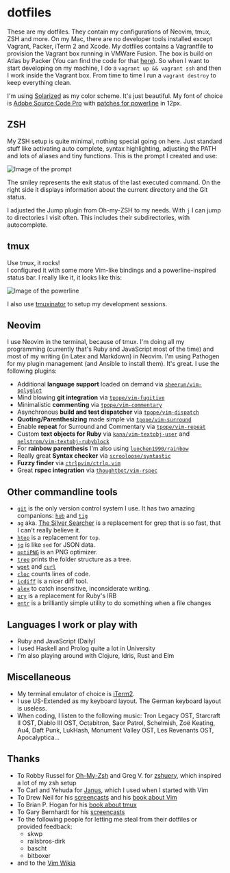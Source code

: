 # dotfiles

These are my dotfiles. They contain my configurations of Neovim, tmux, ZSH and more. On my Mac, there are no developer tools installed except Vagrant, Packer, iTerm 2 and Xcode. My dotfiles contains a Vagrantfile to provision the Vagrant box running in VMWare Fusion. The box is build on Atlas by Packer (You can find the code for that [here](https://github.com/yakshed/base-vm)). So when I want to start developing on my machine, I do a `vagrant up && vagrant ssh` and then I work inside the Vagrant box. From time to time I run a `vagrant destroy` to keep everything clean.

I'm using [Solarized](http://ethanschoonover.com/solarized) as my color scheme. It's just beautiful. My font of choice is [Adobe Source Code Pro](https://github.com/adobe/Source-Code-Pro) with [patches for powerline](https://github.com/powerline/fonts) in 12px.

## ZSH

My ZSH setup is quite minimal, nothing special going on here. Just standard stuff like activating auto complete, syntax highlighting, adjusting the PATH and lots of aliases and tiny functions. This is the prompt I created and use:

![Image of the prompt](http://images.moonglum.net/zsh-version-2.png)

The smiley represents the exit status of the last executed command. On the right side it displays information about the current directory and the Git status.

I adjusted the Jump plugin from Oh-my-ZSH to my needs. With `j` I can jump to directories I visit often. This includes their subdirectories, with autocomplete.

## tmux

Use tmux, it rocks!  
I configured it with some more Vim-like bindings and a powerline-inspired status bar. I really like it, it looks like this:

![Image of the powerline](http://images.moonglum.net/tmux-version-3.png)

I also use [tmuxinator](https://github.com/aziz/tmuxinator) to setup my development sessions.

## Neovim

I use Neovim in the terminal, because of tmux. I'm doing all my programming (currently that's Ruby and JavaScript most of the time) and most of my writing (in Latex and Markdown) in Neovim. I'm using Pathogen for my plugin management (and Ansible to install them). It's great. I use the following plugins:

* Additional **language support** loaded on demand via [`sheerun/vim-polyglot`](https://github.com/sheerun/vim-polyglot)
* Mind blowing **git integration** via [`tpope/vim-fugitive`](https://github.com/tpope/vim-fugitive)
* Minimalistic **commenting** via [`tpope/vim-commentary`](https://github.com/tpope/vim-commentary)
* Asynchronous **build and test dispatcher** via [`tpope/vim-dispatch`](https://github.com/tpope/vim-dispatch)
* **Quoting/Parenthesizing** made simple via [`tpope/vim-surround`](https://github.com/tpope/vim-surround)
* Enable **repeat** for Surround and Commentary via [`tpope/vim-repeat`](https://github.com/tpope/vim-repeat)
* Custom **text objects for Ruby** via [`kana/vim-textobj-user`](https://github.com/kana/vim-textobj-user) and [`nelstrom/vim-textobj-rubyblock`](https://github.com/nelstrom/vim-textobj-rubyblock)
* For **rainbow parenthesis** I'm also using [`luochen1990/rainbow`](https://github.com/luochen1990/rainbow)
* Really great **Syntax checker** via [`scrooloose/syntastic`](https://github.com/scrooloose/syntastic)
* **Fuzzy finder** via [`ctrlpvim/ctrlp.vim`](https://github.com/ctrlpvim/ctrlp.vim)
* Great **rspec integration** via [`thoughtbot/vim-rspec`](https://github.com/thoughtbot/vim-rspec)

## Other commandline tools

* [`git`](https://www.git-scm.com) is the only version control system I use. It has two amazing companions: [`hub`](http://hub.github.com) and [`tig`](http://jonas.nitro.dk/tig)
* `ag` aka. [The Silver Searcher](https://github.com/ggreer/the_silver_searcher) is a replacement for grep that is so fast, that I can't really believe it.
* [`htop`](https://github.com/max-horvath/htop-osx) is a replacement for `top`.
* [`jq`](http://stedolan.github.io/jq) is like `sed` for JSON data.
* [`optiPNG`](http://optipng.sourceforge.net) is an PNG optimizer.
* [`tree`](http://mama.indstate.edu/users/ice/tree) prints the folder structure as a tree.
* [`wget`](http://www.gnu.org/software/wget) and [`curl`](http://curl.haxx.se)
* [`cloc`](https://github.com/AlDanial/cloc) counts lines of code.
* [`icdiff`](http://www.jefftk.com/icdiff) is a nicer diff tool.
* [`alex`](http://alexjs.com) to catch insensitive, inconsiderate writing.
* [`pry`](http://pryrepl.org) is a replacement for Ruby's IRB
* [`entr`](http://entrproject.org/) is a brilliantly simple utility to do something when a file changes

## Languages I work or play with

* Ruby and JavaScript (Daily)
* I used Haskell and Prolog quite a lot in University
* I'm also playing around with Clojure, Idris, Rust and Elm

## Miscellaneous

* My terminal emulator of choice is [iTerm2](http://www.iterm2.com).
* I use US-Extended as my keyboard layout. The German keyboard layout is useless.
* When coding, I listen to the following music: Tron Legacy OST, Starcraft II OST, Diablo III OST, Octabitron, Saor Patrol, Schelmish, Zoë Keating, Au4, Daft Punk, LukHash, Monument Valley OST, Les Revenants OST, Apocalyptica...

## Thanks

* To Robby Russel for [Oh-My-Zsh](https://github.com/robbyrussell/oh-my-zsh) and Greg V. for [zshuery](https://github.com/myfreeweb/zshuery), which inspired a lot of my zsh setup
* To Carl and Yehuda for [Janus](https://github.com/carlhuda/janus), which I used when I started with Vim
* To Drew Neil for his [screencasts](http://vimcasts.org) and his [book about Vim](http://pragprog.com/book/dnvim/practical-vim)
* To Brian P. Hogan for his [book about tmux](http://pragprog.com/book/bhtmux/tmux)
* To Gary Bernhardt for his [screencasts](https://www.destroyallsoftware.com/screencasts)
* To the following people for letting me steal from their dotfiles or provided feedback:
  * skwp
  * railsbros-dirk
  * bascht
  * bitboxer
* and to the [Vim Wikia](http://vim.wikia.com/wiki/Vim_Tips_Wiki) 
